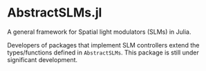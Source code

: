 # AbstractSLMs.jl

A general framework for Spatial light modulators (SLMs) in Julia.

Developers of packages that implement SLM controllers extend the types/functions defined in `AbstractSLMs`.
This package is still under significant development.
